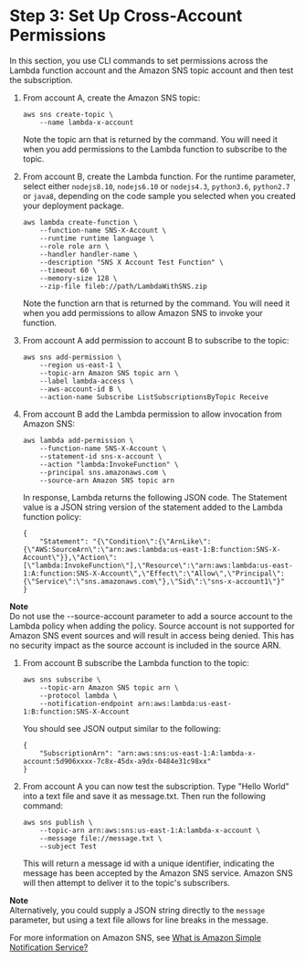# Step 3: Set Up Cross\-Account Permissions<a name="with-sns-create-x-account-permissions"></a>

In this section, you use CLI commands to set permissions across the Lambda function account and the Amazon SNS topic account and then test the subscription\. 

1. From account A, create the Amazon SNS topic:

   ```
   aws sns create-topic \
       --name lambda-x-account
   ```

   Note the topic arn that is returned by the command\. You will need it when you add permissions to the Lambda function to subscribe to the topic\.

1. From account B, create the Lambda function\. For the runtime parameter, select either `nodejs8.10`, `nodejs6.10` or `nodejs4.3`, `python3.6`, `python2.7` or `java8`, depending on the code sample you selected when you created your deployment package\.

   ```
   aws lambda create-function \
       --function-name SNS-X-Account \
       --runtime runtime language \
       --role role arn \
       --handler handler-name \
       --description "SNS X Account Test Function" \
       --timeout 60 \
       --memory-size 128 \
       --zip-file fileb://path/LambdaWithSNS.zip
   ```

   Note the function arn that is returned by the command\. You will need it when you add permissions to allow Amazon SNS to invoke your function\.

1. From account A add permission to account B to subscribe to the topic:

   ```
   aws sns add-permission \
       --region us-east-1 \
       --topic-arn Amazon SNS topic arn \
       --label lambda-access \
       --aws-account-id B \
       --action-name Subscribe ListSubscriptionsByTopic Receive
   ```

1. From account B add the Lambda permission to allow invocation from Amazon SNS:

   ```
   aws lambda add-permission \
       --function-name SNS-X-Account \
       --statement-id sns-x-account \
       --action "lambda:InvokeFunction" \
       --principal sns.amazonaws.com \
       --source-arn Amazon SNS topic arn
   ```

   In response, Lambda returns the following JSON code\. The Statement value is a JSON string version of the statement added to the Lambda function policy: 

   ```
   {
       "Statement": "{\"Condition\":{\"ArnLike\":{\"AWS:SourceArn\":\"arn:aws:lambda:us-east-1:B:function:SNS-X-Account\"}},\"Action\":[\"lambda:InvokeFunction\"],\"Resource\":\"arn:aws:lambda:us-east-1:A:function:SNS-X-Account\",\"Effect\":\"Allow\",\"Principal\":{\"Service\":\"sns.amazonaws.com\"},\"Sid\":\"sns-x-account1\"}"
   }
   ```
**Note**  
Do not use the \-\-source\-account parameter to add a source account to the Lambda policy when adding the policy\. Source account is not supported for Amazon SNS event sources and will result in access being denied\. This has no security impact as the source account is included in the source ARN\. 

1. From account B subscribe the Lambda function to the topic: 

   ```
   aws sns subscribe \
       --topic-arn Amazon SNS topic arn \
       --protocol lambda \
       --notification-endpoint arn:aws:lambda:us-east-1:B:function:SNS-X-Account
   ```

   You should see JSON output similar to the following: 

   ```
   {
       "SubscriptionArn": "arn:aws:sns:us-east-1:A:lambda-x-account:5d906xxxx-7c8x-45dx-a9dx-0484e31c98xx"
   }
   ```

1. From account A you can now test the subscription\. Type "Hello World" into a text file and save it as message\.txt\. Then run the following command: 

   ```
   aws sns publish \
       --topic-arn arn:aws:sns:us-east-1:A:lambda-x-account \
       --message file://message.txt \
       --subject Test
   ```

   This will return a message id with a unique identifier, indicating the message has been accepted by the Amazon SNS service\. Amazon SNS will then attempt to deliver it to the topic's subscribers\. 

**Note**  
Alternatively, you could supply a JSON string directly to the `message` parameter, but using a text file allows for line breaks in the message\.

For more information on Amazon SNS, see [What is Amazon Simple Notification Service?](http://docs.aws.amazon.com/sns/latest/dg/)